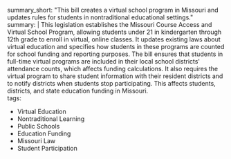 summary_short: "This bill creates a virtual school program in Missouri and updates rules for students in nontraditional educational settings."  
summary: |
  This legislation establishes the Missouri Course Access and Virtual School Program, allowing students under 21 in kindergarten through 12th grade to enroll in virtual, online classes. It updates existing laws about virtual education and specifies how students in these programs are counted for school funding and reporting purposes. The bill ensures that students in full-time virtual programs are included in their local school districts' attendance counts, which affects funding calculations. It also requires the virtual program to share student information with their resident districts and to notify districts when students stop participating. This affects students, districts, and state education funding in Missouri.  
tags:
  - Virtual Education
  - Nontraditional Learning
  - Public Schools
  - Education Funding
  - Missouri Law
  - Student Participation
